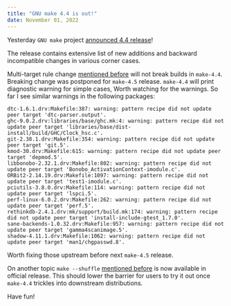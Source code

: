 ```yaml
---
title: "GNU make 4.4 is out!"
date: November 01, 2022
---
```


Yesterday `GNU make` project
[announced 4.4 release](https://lists.gnu.org/archive/html/bug-make/2022-10/msg00247.html)!

The release contains extensive list of new additions and backward
incompatible changes in various corner cases.

Multi-target rule change [mentioned before](/posts/260-make-multiple-targets.html)
will not break builds in `make-4.4`. Breaking change was postponed for
`make-4.5` release. `make-4.4` will print diagnostic warning for simple
cases, Worth watching for the warnings. So far I see similar warnings in
the following packages:

```
dtc-1.6.1.drv:Makefile:387: warning: pattern recipe did not update peer target 'dtc-parser.output'.
ghc-9.0.2.drv:libraries/base/ghc.mk:4: warning: pattern recipe did not update peer target 'libraries/base/dist-install/build/GHC/Clock_hsc.c'.
git-2.38.1.drv:Makefile:354: warning: pattern recipe did not update peer target 'git.5'.
kmod-30.drv:Makefile:615: warning: pattern recipe did not update peer target 'depmod.5'.
libbonobo-2.32.1.drv:Makefile:802: warning: pattern recipe did not update peer target 'Bonobo_ActivationContext-imodule.c'.
ORBit2-2.14.19.drv:Makefile:1097: warning: pattern recipe did not update peer target 'test1-imodule.c'.
pciutils-3.8.0.drv:Makefile:114: warning: pattern recipe did not update peer target 'lspci.5'.
perf-linux-6.0.2.drv:Makefile:262: warning: pattern recipe did not update peer target 'perf.5'.
rethinkdb-2.4.1.drv:mk/support/build.mk:174: warning: pattern recipe did not update peer target 'install-include-gtest_1.7.0'.
sane-backends-1.0.32.drv:Makefile:957: warning: pattern recipe did not update peer target 'gamma4scanimage.5'.
shadow-4.11.1.drv:Makefile:1062: warning: pattern recipe did not update peer target 'man1/chgpasswd.8'.
```

Worth fixing those upstream before next `make-4.5` release.

On another topic `make --shuffle`
[mentioned before](/posts/249-an-update-on-make-shuffle.html) is now
available in official release. This should lower the barrier for users
to try it out once `make-4.4` trickles into downstream distributions.

Have fun!
